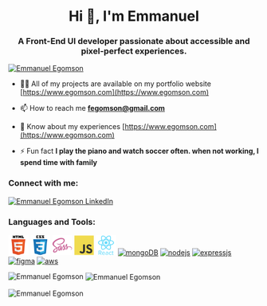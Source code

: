 <h1 align="center">Hi 👋, I'm Emmanuel</h1>
<h3 align="center">A Front-End UI developer passionate about accessible and pixel-perfect experiences.</h3>

<p align="left"> <a href="https://github-profile-trophy.vercel.app/?username=femmor" target="blank"><img src="https://github-profile-trophy.vercel.app/?username=femmor" alt="Emmanuel Egomson" /></a> </p>

- 👨‍💻 All of my projects are available on my portfolio website [https://www.egomson.com](https://www.egomson.com)

- 📫 How to reach me **fegomson@gmail.com**

- 📄 Know about my experiences [https://www.egomson.com](https://www.egomson.com)

- ⚡ Fun fact **I play the piano and watch soccer often. when not working, I spend time with family**

<h3 align="left">Connect with me:</h3>
<p align="left">
<a href="https://www.linkedin.com/in/emmanuel-egomson-9b344319b/" target="blank"><img align="center" src="https://raw.githubusercontent.com/rahuldkjain/github-profile-readme-generator/master/src/images/icons/Social/linked-in-alt.svg" alt="Emmanuel Egomson LinkedIn" height="30" width="40" /></a>
</p>

<h3 align="left">Languages and Tools:</h3>
<p align="left"> 
  <a href="https://www.w3.org/html/" target="_blank" rel="noreferrer"> <img src="https://raw.githubusercontent.com/devicons/devicon/master/icons/html5/html5-original-wordmark.svg" alt="html5" width="40" height="40"/></a> 
  <a href="https://www.w3schools.com/css/" target="_blank" rel="noreferrer"> <img src="https://raw.githubusercontent.com/devicons/devicon/master/icons/css3/css3-original-wordmark.svg" alt="css3" width="40" height="40"/></a> 
  <a href="https://sass-lang.com" target="_blank" rel="noreferrer"> <img src="https://raw.githubusercontent.com/devicons/devicon/master/icons/sass/sass-original.svg" alt="sass" width="40" height="40"/></a> 
  <a href="https://developer.mozilla.org/en-US/docs/Web/JavaScript" target="_blank" rel="noreferrer"> <img src="https://raw.githubusercontent.com/devicons/devicon/master/icons/javascript/javascript-original.svg" alt="javascript" width="40" height="40"/></a> 
  <a href="https://reactjs.org/" target="_blank" rel="noreferrer"> <img src="https://raw.githubusercontent.com/devicons/devicon/master/icons/react/react-original-wordmark.svg" alt="react" width="40" height="40"/></a> 
  <a href="https://www.mongodb.com/" target="_blank" rel="noreferrer"> <img src="https://www.vectorlogo.zone/logos/mongodb/mongodb-ar21.svg" alt="mongoDB" width="100" height="40"/></a> 
  <a href="https://www.nodejs.org" target="_blank" rel="noreferrer"> <img src="https://www.vectorlogo.zone/logos/nodejs/nodejs-ar21.svg" alt="nodejs" width="100" height="40"/></a> 
  <a href="https://www.expressjs.com" target="_blank" rel="noreferrer"> <img src="https://www.vectorlogo.zone/logos/expressjs/expressjs-ar21.svg" alt="expressjs" width="100" height="40"/></a> 
  <a href="https://www.figma.com/" target="_blank" rel="noreferrer"> <img src="https://www.vectorlogo.zone/logos/figma/figma-icon.svg" alt="figma" width="40" height="40"/></a> 
  <a href="https://aws.amazon.com/" target="_blank" rel="noreferrer"> <img src="https://www.vectorlogo.zone/logos/amazon_aws/amazon_aws-ar21.svg" alt="aws" width="40" height="40"/></a> 
</p>

<p><img align="left" src="https://github-readme-stats.vercel.app/api/top-langs?username=femmor&show_icons=true&locale=en&layout=compact" alt="Emmanuel Egomson" /></p>

<p>&nbsp;<img align="center" src="https://github-readme-stats.vercel.app/api?username=femmor&show_icons=true&locale=en" alt="Emmanuel Egomson" /></p>

<p><img align="center" src="https://github-readme-streak-stats.herokuapp.com/?user=femmor" alt="Emmanuel Egomson" /></p>


<!---
femmor/femmor is a ✨ special ✨ repository because its `README.md` (this file) appears on your GitHub profile.
You can click the Preview link to take a look at your changes.
--->
